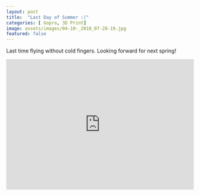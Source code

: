 ```yaml
---
layout: post
title:  "Last Day of Summer :("
categories: [ Gopro, 3D Print]
image: assets/images/04-10-_2018_07-28-19.jpg
featured: false
---
```

Last time flying without cold fingers.
Looking forward for next spring!

<iframe frameborder="0" width="100%" height="350" src="https://www.youtube.com/embed/gA2M-cIA2TA?rel=0&showinfo=0">
</iframe>
